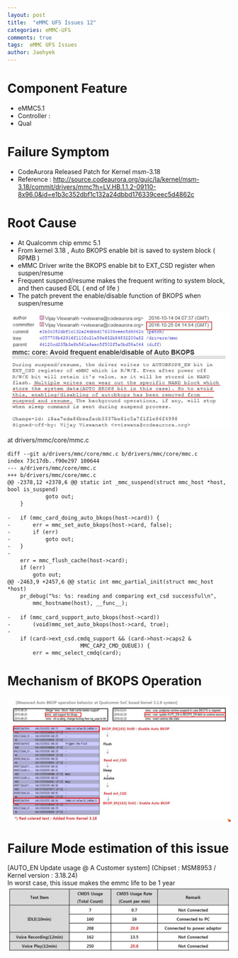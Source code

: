 ```yaml
---
layout: post
title:  "eMMC UFS Issues 12"
categories: eMMC-UFS
comments: true
tags:  eMMC UFS Issues
author: Jaehyek
---
```


# Component Feature
- eMMC5.1
- Controller : 
- Qual

# Failure Symptom
- CodeAurora Released Patch for Kernel msm-3.18
- Reference : http://source.codeaurora.org/quic/la/kernel/msm-3.18/commit/drivers/mmc?h=LV.HB.1.1.2-09110-8x96.0&id=e1b3c352dbf1c132a24dbbd176339ceec5d4862c

# Root Cause
- At Qualcomm chip emmc 5.1 
- From kernel 3.18 , Auto BKOPS enable bit is saved to system block ( RPMB )
- eMMC Driver write the BKOPS enable bit to EXT_CSD register when suspen/resume 
- Frequent suspend/resume makes the frequent writing to system block, and then caused EOL ( end of life )
- The patch prevent the  enable/disable function of BKOPS when suspen/resume 

![001](/img/2017-01-02-eMMC-UFS-Issues-12/001.JPG)

at  drivers/mmc/core/mmc.c

~~~
diff --git a/drivers/mmc/core/mmc.c b/drivers/mmc/core/mmc.c
index 73c17db..f90e297 100644
--- a/drivers/mmc/core/mmc.c
+++ b/drivers/mmc/core/mmc.c
@@ -2378,12 +2378,6 @@ static int _mmc_suspend(struct mmc_host *host, bool is_suspend)
 			goto out;
 	}
 
-	if (mmc_card_doing_auto_bkops(host->card)) {
-		err = mmc_set_auto_bkops(host->card, false);
-		if (err)
-			goto out;
-	}
-
 	err = mmc_flush_cache(host->card);
 	if (err)
 		goto out;
@@ -2463,9 +2457,6 @@ static int mmc_partial_init(struct mmc_host *host)
 	pr_debug("%s: %s: reading and comparing ext_csd successful\n",
 		mmc_hostname(host), __func__);
 
-	if (mmc_card_support_auto_bkops(host->card))
-		(void)mmc_set_auto_bkops(host->card, true);
-
 	if (card->ext_csd.cmdq_support && (card->host->caps2 &
 					   MMC_CAP2_CMD_QUEUE)) {
 		err = mmc_select_cmdq(card);
~~~


# Mechanism of  BKOPS Operation
![002](/img/2017-01-02-eMMC-UFS-Issues-12/002.JPG)

# Failure Mode estimation of this issue
[AUTO_EN Update usage @ A Customer system] (Chipset : MSM8953 / Kernel version : 3.18.24) <br/>
In worst case, this issue makes the emmc life to be 1 year
![003](/img/2017-01-02-eMMC-UFS-Issues-12/003.JPG)